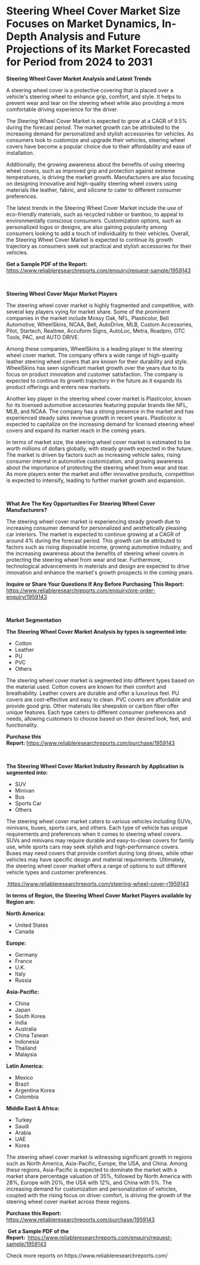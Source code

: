 <p><h1>Steering Wheel Cover Market Size Focuses on Market Dynamics, In-Depth Analysis and Future Projections of its Market Forecasted for Period from 2024 to 2031</h1></p><p><strong>Steering Wheel Cover Market Analysis and Latest Trends</strong></p>
<p><p>A steering wheel cover is a protective covering that is placed over a vehicle's steering wheel to enhance grip, comfort, and style. It helps to prevent wear and tear on the steering wheel while also providing a more comfortable driving experience for the driver.</p><p>The Steering Wheel Cover Market is expected to grow at a CAGR of 9.5% during the forecast period. The market growth can be attributed to the increasing demand for personalized and stylish accessories for vehicles. As consumers look to customize and upgrade their vehicles, steering wheel covers have become a popular choice due to their affordability and ease of installation.</p><p>Additionally, the growing awareness about the benefits of using steering wheel covers, such as improved grip and protection against extreme temperatures, is driving the market growth. Manufacturers are also focusing on designing innovative and high-quality steering wheel covers using materials like leather, fabric, and silicone to cater to different consumer preferences.</p><p>The latest trends in the Steering Wheel Cover Market include the use of eco-friendly materials, such as recycled rubber or bamboo, to appeal to environmentally conscious consumers. Customization options, such as personalized logos or designs, are also gaining popularity among consumers looking to add a touch of individuality to their vehicles. Overall, the Steering Wheel Cover Market is expected to continue its growth trajectory as consumers seek out practical and stylish accessories for their vehicles.</p></p>
<p><strong>Get a Sample PDF of the Report:&nbsp;</strong> <a href="https://www.reliableresearchreports.com/enquiry/request-sample/1959143">https://www.reliableresearchreports.com/enquiry/request-sample/1959143</a></p>
<p>&nbsp;</p>
<p><strong>Steering Wheel Cover Major Market Players</strong></p>
<p><p>The steering wheel cover market is highly fragmented and competitive, with several key players vying for market share. Some of the prominent companies in the market include Mossy Oak, NFL, Plasticolor, Bell Automotive, WheelSkins, NCAA, Bell, AutoDrive, MLB, Custom Accessories, Pilot, Startech, Realtree, Accuform Signs, AutoLoc, Metra, Roadpro, OTC Tools, PAC, and AUTO DRIVE.</p><p>Among these companies, WheelSkins is a leading player in the steering wheel cover market. The company offers a wide range of high-quality leather steering wheel covers that are known for their durability and style. WheelSkins has seen significant market growth over the years due to its focus on product innovation and customer satisfaction. The company is expected to continue its growth trajectory in the future as it expands its product offerings and enters new markets.</p><p>Another key player in the steering wheel cover market is Plasticolor, known for its licensed automotive accessories featuring popular brands like NFL, MLB, and NCAA. The company has a strong presence in the market and has experienced steady sales revenue growth in recent years. Plasticolor is expected to capitalize on the increasing demand for licensed steering wheel covers and expand its market reach in the coming years.</p><p>In terms of market size, the steering wheel cover market is estimated to be worth millions of dollars globally, with steady growth expected in the future. The market is driven by factors such as increasing vehicle sales, rising consumer interest in automotive customization, and growing awareness about the importance of protecting the steering wheel from wear and tear. As more players enter the market and offer innovative products, competition is expected to intensify, leading to further market growth and expansion.</p></p>
<p>&nbsp;</p>
<p><strong>What Are The Key Opportunities For Steering Wheel Cover Manufacturers?</strong></p>
<p><p>The steering wheel cover market is experiencing steady growth due to increasing consumer demand for personalized and aesthetically pleasing car interiors. The market is expected to continue growing at a CAGR of around 4% during the forecast period. This growth can be attributed to factors such as rising disposable income, growing automotive industry, and the increasing awareness about the benefits of steering wheel covers in protecting the steering wheel from wear and tear. Furthermore, technological advancements in materials and design are expected to drive innovation and enhance the market's growth prospects in the coming years.</p></p>
<p><strong>Inquire or Share Your Questions If Any Before Purchasing This Report:</strong> <a href="https://www.reliableresearchreports.com/enquiry/pre-order-enquiry/1959143">https://www.reliableresearchreports.com/enquiry/pre-order-enquiry/1959143</a></p>
<p>&nbsp;</p>
<p><strong>Market Segmentation</strong></p>
<p><strong>The Steering Wheel Cover Market Analysis by types is segmented into:</strong></p>
<p><ul><li>Cotton</li><li>Leather</li><li>PU</li><li>PVC</li><li>Others</li></ul></p>
<p><p>The steering wheel cover market is segmented into different types based on the material used. Cotton covers are known for their comfort and breathability. Leather covers are durable and offer a luxurious feel. PU covers are cost-effective and easy to clean. PVC covers are affordable and provide good grip. Other materials like sheepskin or carbon fiber offer unique features. Each type caters to different consumer preferences and needs, allowing customers to choose based on their desired look, feel, and functionality.</p></p>
<p><strong>Purchase this Report:&nbsp;</strong><a href="https://www.reliableresearchreports.com/purchase/1959143">https://www.reliableresearchreports.com/purchase/1959143</a></p>
<p>&nbsp;</p>
<p><strong>The Steering Wheel Cover Market Industry Research by Application is segmented into:</strong></p>
<p><ul><li>SUV</li><li>Minivan</li><li>Bus</li><li>Sports Car</li><li>Others</li></ul></p>
<p><p>The steering wheel cover market caters to various vehicles including SUVs, minivans, buses, sports cars, and others. Each type of vehicle has unique requirements and preferences when it comes to steering wheel covers. SUVs and minivans may require durable and easy-to-clean covers for family use, while sports cars may seek stylish and high-performance covers. Buses may need covers that provide comfort during long drives, while other vehicles may have specific design and material requirements. Ultimately, the steering wheel cover market offers a range of options to suit different vehicle types and customer preferences.</p></p>
<p><a href="https://www.reliableresearchreports.com/steering-wheel-cover-r1959143">&nbsp;https://www.reliableresearchreports.com/steering-wheel-cover-r1959143</a></p>
<p><strong>In terms of Region, the Steering Wheel Cover Market Players available by Region are:</strong></p>
<p>
    <p> <strong> North America: </strong>
        <ul>
            <li>United States</li>
            <li>Canada</li>
        </ul>
        </p> 
    <p> <strong> Europe: </strong>
        <ul>
            <li>Germany</li>
            <li>France</li>
            <li>U.K.</li>
            <li>Italy</li>
            <li>Russia</li>
        </ul>
        </p> 
    <p> <strong> Asia-Pacific: </strong>
        <ul>
            <li>China</li>
            <li>Japan</li>
            <li>South Korea</li>
            <li>India</li>
            <li>Australia</li>
            <li>China Taiwan</li>
            <li>Indonesia</li>
            <li>Thailand</li>
            <li>Malaysia</li>
        </ul>
        </p> 
    <p> <strong> Latin America: </strong>
        <ul>
            <li>Mexico</li>
            <li>Brazil</li>
            <li>Argentina Korea</li>
            <li>Colombia</li>
        </ul>
        </p> 
    <p> <strong> Middle East & Africa: </strong>
        <ul>
            <li>Turkey</li>
            <li>Saudi</li>
            <li>Arabia</li>
            <li>UAE</li>
            <li>Korea</li>
        </ul>
    </p>
    </p>
<p><p>The steering wheel cover market is witnessing significant growth in regions such as North America, Asia-Pacific, Europe, the USA, and China. Among these regions, Asia-Pacific is expected to dominate the market with a market share percentage valuation of 35%, followed by North America with 28%, Europe with 20%, the USA with 12%, and China with 5%. The increasing demand for customization and personalization of vehicles, coupled with the rising focus on driver comfort, is driving the growth of the steering wheel cover market across these regions.</p></p>
<p><strong>Purchase this Report: </strong><a href="https://www.reliableresearchreports.com/purchase/1959143">https://www.reliableresearchreports.com/purchase/1959143</a></p>
<p>&nbsp;<strong>Get a Sample PDF of the Report:&nbsp;&nbsp;</strong><a href="https://www.reliableresearchreports.com/enquiry/request-sample/1959143">https://www.reliableresearchreports.com/enquiry/request-sample/1959143</a></p>
<p><strong></strong></p>
<p>Check more reports on https://www.reliableresearchreports.com/</p>